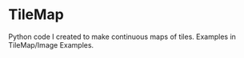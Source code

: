 # TileMap
Python code I created to make continuous maps of tiles. 
Examples in TileMap/Image Examples.
